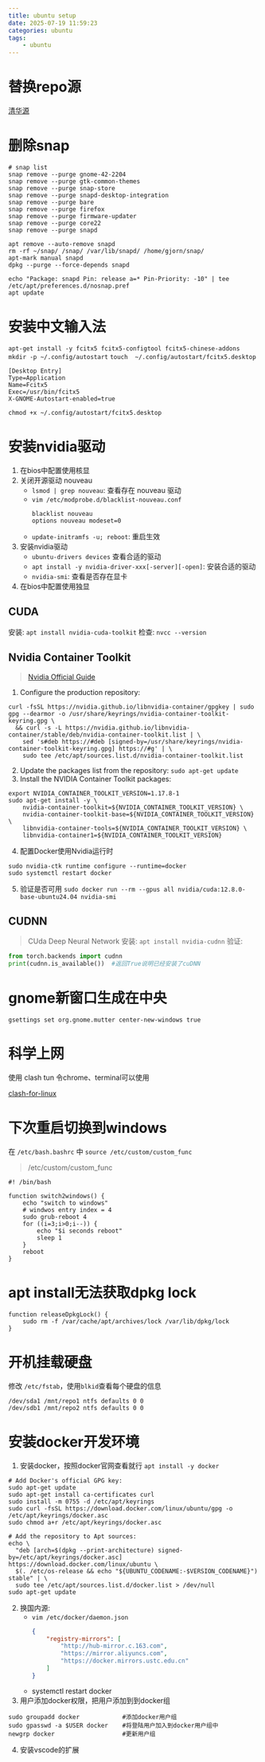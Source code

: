 ```yaml
---
title: ubuntu setup
date: 2025-07-19 11:59:23
categories: ubuntu
tags:
    - ubuntu
---
```


# 替换repo源
[清华源](https://mirror.tuna.tsinghua.edu.cn/help/ubuntu/)


# 删除snap
```shell
# snap list
snap remove --purge gnome-42-2204
snap remove --purge gtk-common-themes
snap remove --purge snap-store
snap remove --purge snapd-desktop-integration
snap remove --purge bare
snap remove --purge firefox
snap remove --purge firmware-updater
snap remove --purge core22
snap remove --purge snapd

apt remove --auto-remove snapd
rm -rf ~/snap/ /snap/ /var/lib/snapd/ /home/gjorn/snap/
apt-mark manual snapd
dpkg --purge --force-depends snapd

echo "Package: snapd Pin: release a=* Pin-Priority: -10" | tee /etc/apt/preferences.d/nosnap.pref
apt update
```

# 安装中文输入法
`apt-get install -y fcitx5 fcitx5-configtool fcitx5-chinese-addons`
`mkdir -p ~/.config/autostart`
`touch  ~/.config/autostart/fcitx5.desktop`
```
[Desktop Entry]
Type=Application
Name=Fcitx5
Exec=/usr/bin/fcitx5
X-GNOME-Autostart-enabled=true
```
`chmod +x ~/.config/autostart/fcitx5.desktop`

# 安装nvidia驱动
1. 在bios中配置使用核显
2. 关闭开源驱动 nouveau
    + `lsmod | grep nouveau`: 查看存在 nouveau 驱动
    + `vim /etc/modprobe.d/blacklist-nouveau.conf`
        ```
        blacklist nouveau
        options nouveau modeset=0
        ```
    + `update-initramfs -u; reboot`: 重启生效
3. 安装nvidia驱动
    + `ubuntu-drivers devices` 查看合适的驱动
    + `apt install -y nvidia-driver-xxx[-server][-open]`: 安装合适的驱动
    + `nvidia-smi`: 查看是否存在显卡
4. 在bios中配置使用独显

## CUDA
安装: `apt install nvidia-cuda-toolkit`
检查: `nvcc --version`

## Nvidia Container Toolkit
> [Nvidia Official Guide](https://docs.nvidia.com/datacenter/cloud-native/container-toolkit/latest/install-guide.html)

1. Configure the production repository:
```shell
curl -fsSL https://nvidia.github.io/libnvidia-container/gpgkey | sudo gpg --dearmor -o /usr/share/keyrings/nvidia-container-toolkit-keyring.gpg \
  && curl -s -L https://nvidia.github.io/libnvidia-container/stable/deb/nvidia-container-toolkit.list | \
    sed 's#deb https://#deb [signed-by=/usr/share/keyrings/nvidia-container-toolkit-keyring.gpg] https://#g' | \
    sudo tee /etc/apt/sources.list.d/nvidia-container-toolkit.list
```
2. Update the packages list from the repository:
`sudo apt-get update`
3. Install the NVIDIA Container Toolkit packages:
```shell
export NVIDIA_CONTAINER_TOOLKIT_VERSION=1.17.8-1
sudo apt-get install -y \
    nvidia-container-toolkit=${NVIDIA_CONTAINER_TOOLKIT_VERSION} \
    nvidia-container-toolkit-base=${NVIDIA_CONTAINER_TOOLKIT_VERSION} \
    libnvidia-container-tools=${NVIDIA_CONTAINER_TOOLKIT_VERSION} \
    libnvidia-container1=${NVIDIA_CONTAINER_TOOLKIT_VERSION}
```
4. 配置Docker使用Nvidia运行时
```shell
sudo nvidia-ctk runtime configure --runtime=docker
sudo systemctl restart docker
```
5. 验证是否可用
`sudo docker run --rm --gpus all nvidia/cuda:12.8.0-base-ubuntu24.04 nvidia-smi`

## CUDNN
> CUda Deep Neural Network
安装: `apt install nvidia-cudnn`
验证:
```python
from torch.backends import cudnn
print(cudnn.is_available())  #返回True说明已经安装了cuDNN
```


# gnome新窗口生成在中央
`gsettings set org.gnome.mutter center-new-windows true`

# 科学上网
使用 clash tun 令chrome、terminal可以使用

[clash-for-linux](https://github.com/nelvko/clash-for-linux-install)

# 下次重启切换到windows
在 `/etc/bash.bashrc` 中 `source /etc/custom/custom_func`

> /etc/custom/custom_func
```shell
#! /bin/bash

function switch2windows() {
    echo "switch to windows"
    # windwos entry index = 4
    sudo grub-reboot 4
    for ((i=3;i>0;i--)) {
        echo "$i seconds reboot"
        sleep 1
    }
    reboot
}
```

# apt install无法获取dpkg lock
``` shell
function releaseDpkgLock() {
    sudo rm -f /var/cache/apt/archives/lock /var/lib/dpkg/lock
}
```

# 开机挂载硬盘
修改 `/etc/fstab`，使用`blkid`查看每个硬盘的信息

```
/dev/sda1 /mnt/repo1 ntfs defaults 0 0
/dev/sdb1 /mnt/repo2 ntfs defaults 0 0
```

# 安装docker开发环境
1. 安装docker，按照docker官网查看就行
`apt install -y docker`
```shell
# Add Docker's official GPG key:
sudo apt-get update
sudo apt-get install ca-certificates curl
sudo install -m 0755 -d /etc/apt/keyrings
sudo curl -fsSL https://download.docker.com/linux/ubuntu/gpg -o /etc/apt/keyrings/docker.asc
sudo chmod a+r /etc/apt/keyrings/docker.asc

# Add the repository to Apt sources:
echo \
  "deb [arch=$(dpkg --print-architecture) signed-by=/etc/apt/keyrings/docker.asc] https://download.docker.com/linux/ubuntu \
  $(. /etc/os-release && echo "${UBUNTU_CODENAME:-$VERSION_CODENAME}") stable" | \
  sudo tee /etc/apt/sources.list.d/docker.list > /dev/null
sudo apt-get update
```
2. 换国内源:
    + `vim /etc/docker/daemon.json`
        ```json
        {
            "registry-mirrors": [
                "http://hub-mirror.c.163.com",
                "https://mirror.aliyuncs.com",
                "https://docker.mirrors.ustc.edu.cn"
            ]
        }
        ```
    + systemctl restart docker
3. 用户添加docker权限，把用户添加到到docker组
```shell
sudo groupadd docker            #添加docker用户组
sudo gpasswd -a $USER docker    #将登陆用户加入到docker用户组中
newgrp docker                   #更新用户组
```
4. 安装vscode的扩展
